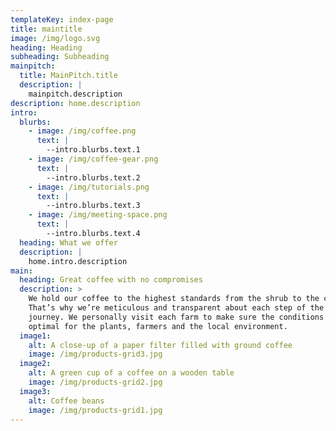 ```yaml
---
templateKey: index-page
title: maintitle
image: /img/logo.svg
heading: Heading
subheading: Subheading
mainpitch:
  title: MainPitch.title
  description: |
    mainpitch.description
description: home.description
intro:
  blurbs:
    - image: /img/coffee.png
      text: |
        --intro.blurbs.text.1
    - image: /img/coffee-gear.png
      text: |
        --intro.blurbs.text.2
    - image: /img/tutorials.png
      text: |
        --intro.blurbs.text.3
    - image: /img/meeting-space.png
      text: |
        --intro.blurbs.text.4
  heading: What we offer
  description: |
    home.intro.description
main:
  heading: Great coffee with no compromises
  description: >
    We hold our coffee to the highest standards from the shrub to the cup.
    That’s why we’re meticulous and transparent about each step of the coffee’s
    journey. We personally visit each farm to make sure the conditions are
    optimal for the plants, farmers and the local environment.
  image1:
    alt: A close-up of a paper filter filled with ground coffee
    image: /img/products-grid3.jpg
  image2:
    alt: A green cup of a coffee on a wooden table
    image: /img/products-grid2.jpg
  image3:
    alt: Coffee beans
    image: /img/products-grid1.jpg
---
```


